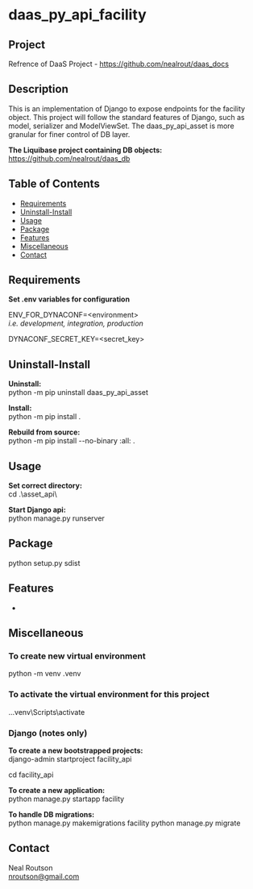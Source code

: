 # daas_py_api_facility
## Project

Refrence of DaaS Project - https://github.com/nealrout/daas_docs

## Description

This is an implementation of Django to expose endpoints for the facility object.  This project will follow the standard
features of Django, such as model, serializer and ModelViewSet.  The daas_py_api_asset is more granular for finer
control of DB layer.

__The Liquibase project containing DB objects:__  
https://github.com/nealrout/daas_db


## Table of Contents

- [Requirements](#requirements)
- [Uninstall-Install](#uninstall-install)
- [Usage](#usage)
- [Package](#package)
- [Features](#features)
- [Miscellaneous](#miscellaneous)
- [Contact](#contact)

## Requirements
__Set .env variables for configuration__  

ENV_FOR_DYNACONF=\<environment\>  
_i.e. development, integration, production_  

DYNACONF_SECRET_KEY=\<secret_key\>

## Uninstall-Install
__Uninstall:__  
python -m pip uninstall daas_py_api_asset

__Install:__  
python -m pip install .

__Rebuild from source:__  
python -m pip install --no-binary :all: .

## Usage
__Set correct directory:__  
cd .\asset_api\  

__Start Django api:__  
python manage.py runserver

## Package
python setup.py sdist

## Features
-

## Miscellaneous

### To create new virtual environment  
python -m venv .venv

### To activate the virtual environment for this project
..\.venv\Scripts\activate

### Django (notes only)
__To create a new bootstrapped projects:__  
django-admin startproject facility_api

cd facility_api  

__To create a new application:__  
python manage.py startapp facility

__To handle DB migrations:__  
python manage.py makemigrations facility
python manage.py migrate

## Contact
Neal Routson  
nroutson@gmail.com